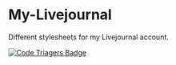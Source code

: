 # My-Livejournal
Different stylesheets for my Livejournal account.

[![Code Triagers Badge](https://www.codetriage.com/angelfirenze01/my-livejournal/badges/users.svg)](https://www.codetriage.com/angelfirenze01/my-livejournal)
